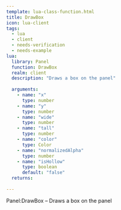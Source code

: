 ```yaml
---
template: lua-class-function.html
title: DrawBox
icon: lua-client
tags:
  - lua
  - client
  - needs-verification
  - needs-example
lua:
  library: Panel
  function: DrawBox
  realm: client
  description: "Draws a box on the panel"
  
  arguments:
    - name: "x"
      type: number
    - name: "y"
      type: number
    - name: "wide"
      type: number
    - name: "tall"
      type: number
    - name: "color"
      type: Color
    - name: "normalizedAlpha"
      type: number
    - name: "isHollow"
      type: boolean
      default: "false"
  returns:
    
---
```


<div class="lua__search__keywords">
Panel:DrawBox &#x2013; Draws a box on the panel
</div>
